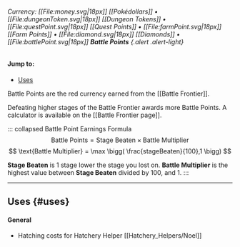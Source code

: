 ###### Currency: [[File:money.svg|18px]] [[Pokédollars]] • [[File:dungeonToken.svg|18px]] [[Dungeon Tokens]] • [[File:questPoint.svg|18px]] [[Quest Points]] • [[File:farmPoint.svg|18px]] [[Farm Points]] • [[File:diamond.svg|18px]]  [[Diamonds]] • [[File:battlePoint.svg|18px]] **Battle Points** {.alert .alert-light}

#### Jump to:
* [Uses](#uses)

Battle Points are the red currency earned from the [[Battle Frontier]].

Defeating higher stages of the Battle Frontier awards more Battle Points. A calculator is available on the [[Battle Frontier page]].

::: collapsed Battle Point Earnings Formula
$$ \text{Battle Points} =\text{Stage Beaten} \times \text{Battle Multiplier} $$
$$ \text{Battle Multiplier} = \max \bigg( \frac{stageBeaten}{100},1 \bigg) $$

**Stage Beaten** is 1 stage lower the stage you lost on.
**Battle Multiplier** is the highest value between **Stage Beaten** divided by 100, and 1.
:::

---

## Uses {#uses}
#### General
- Hatching costs for Hatchery Helper [[Hatchery_Helpers/Noel]]
